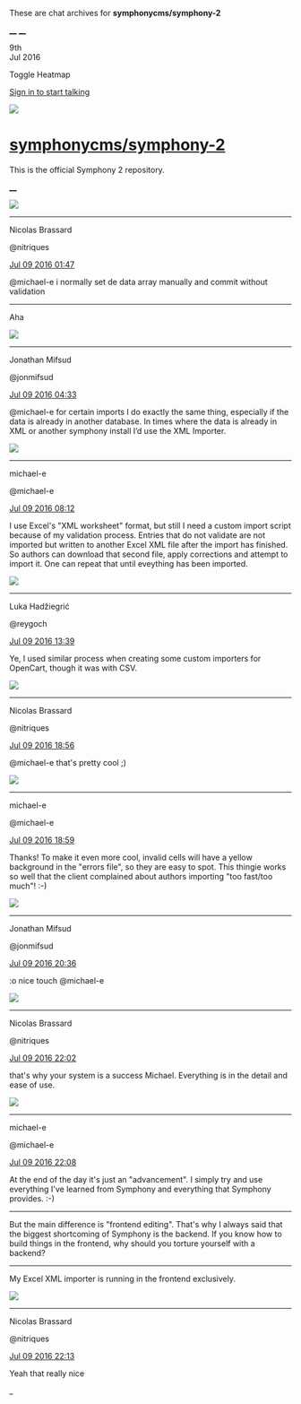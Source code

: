 These are chat archives for **symphonycms/symphony-2**

[__](/symphonycms/symphony-2/archives/2016/07/10)
[__](/symphonycms/symphony-2/archives/2016/07/08)

9th  
Jul 2016

Toggle Heatmap

[Sign in to start talking](/login?action=login&button=archive-login)

![](https://avatars-02.gitter.im/group/iv/3/57542c45c43b8c601977197e?s=48)

#  [symphonycms/symphony-2](/symphonycms/symphony-2)

This is the official Symphony 2 repository.

[ __ ](/orgs/symphonycms/rooms "More symphonycms rooms" )

![](https://avatars1.githubusercontent.com/u/771169?v=3&s=30)

__ __

Nicolas Brassard

@nitriques

[Jul 09 2016
01:47](https://gitter.im/symphonycms/symphony-2?at=578057a3bdafd19107419a89 ""
)

@michael-e i normally set de data array manually and commit without validation

__ __

Aha

![](https://avatars1.githubusercontent.com/u/859775?v=3&s=30)

__ __

Jonathan Mifsud

@jonmifsud

[Jul 09 2016
04:33](https://gitter.im/symphonycms/symphony-2?at=57807e9abdafd1910743146b ""
)

@michael-e for certain imports I do exactly the same thing, especially if the
data is already in another database. In times where the data is already in XML
or another symphony install I’d use the XML Importer.

![](https://avatars2.githubusercontent.com/u/40072?v=3&s=30)

__ __

michael-e

@michael-e

[Jul 09 2016
08:12](https://gitter.im/symphonycms/symphony-2?at=5780b20659cfbd4c5e58dc1f ""
)

I use Excel's "XML worksheet" format, but still I need a custom import script
because of my validation process. Entries that do not validate are not
imported but written to another Excel XML file after the import has finished.
So authors can download that second file, apply corrections and attempt to
import it. One can repeat that until eveything has been imported.

![](https://avatars2.githubusercontent.com/u/8524934?v=3&s=30)

__ __

Luka Hadžiegrić

@reygoch

[Jul 09 2016
13:39](https://gitter.im/symphonycms/symphony-2?at=5780fe7eb79455146f77c52e ""
)

Ye, I used similar process when creating some custom importers for OpenCart,
though it was with CSV.

![](https://avatars1.githubusercontent.com/u/771169?v=3&s=30)

__ __

Nicolas Brassard

@nitriques

[Jul 09 2016
18:56](https://gitter.im/symphonycms/symphony-2?at=578148c8064f828707f7700a ""
)

@michael-e that's pretty cool ;)

![](https://avatars2.githubusercontent.com/u/40072?v=3&s=30)

__ __

michael-e

@michael-e

[Jul 09 2016
18:59](https://gitter.im/symphonycms/symphony-2?at=578149927aeb080527909bf0 ""
)

Thanks! To make it even more cool, invalid cells will have a yellow background
in the "errors file", so they are easy to spot. This thingie works so well
that the client complained about authors importing "too fast/too much"! :-)

![](https://avatars1.githubusercontent.com/u/859775?v=3&s=30)

__ __

Jonathan Mifsud

@jonmifsud

[Jul 09 2016
20:36](https://gitter.im/symphonycms/symphony-2?at=57816033b79455146f7bd6c5 ""
)

:o nice touch @michael-e

![](https://avatars1.githubusercontent.com/u/771169?v=3&s=30)

__ __

Nicolas Brassard

@nitriques

[Jul 09 2016
22:02](https://gitter.im/symphonycms/symphony-2?at=57817482c9b49c1d6fed3a5c ""
)

that's why your system is a success Michael. Everything is in the detail and
ease of use.

![](https://avatars2.githubusercontent.com/u/40072?v=3&s=30)

__ __

michael-e

@michael-e

[Jul 09 2016
22:08](https://gitter.im/symphonycms/symphony-2?at=578175d859cfbd4c5e6153ed ""
)

At the end of the day it's just an "advancement". I simply try and use
everything I've learned from Symphony and everything that Symphony provides.
:-)

__ __

But the main difference is "frontend editing". That's why I always said that
the biggest shortcoming of Symphony is the backend. If you know how to build
things in the frontend, why should you torture yourself with a backend?

__ __

My Excel XML importer is running in the frontend exclusively.

![](https://avatars1.githubusercontent.com/u/771169?v=3&s=30)

__ __

Nicolas Brassard

@nitriques

[Jul 09 2016
22:13](https://gitter.im/symphonycms/symphony-2?at=57817713bdafd191074cef07 ""
)

Yeah that really nice

_

